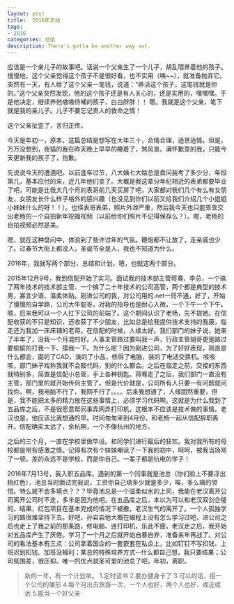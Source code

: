 ```yaml
---
layout: post
title:  2016年总结
tags: 
- 2016
categories: 总结
description: There's gotta be another way out.
---
```


<!-- more -->
应该是一个亲儿子的故事吧。话说一个父亲生了一个儿子，胡乱喂养着他的孩子。慢慢地，这个父亲觉得这个孩子不是很好看，也不实用（咦~~），就准备抛弃它。突然有一天，有人给了这个父亲一笔钱，说道：“养活这个孩子，这笔钱就是你的。”这个父亲突然发现，他的这个孩子还是有人关心的，还是实用的，嘿嘿嘿。于是他决定，继续养他嗷嗷待哺的孩子，白白胖胖！！
嗯。我就是这个父亲，笔下就是我的亲儿子。儿子不要忘记贵人的救命之情！

这个父亲扯歪了，言归正传。

今天是年初一，原本，这篇总结是想写在大年三十，合情合理，适景适情。但是，万万没想到，夜猫的我在昨天晚上早早的睡着了，煞风景。满怀歉意的我，只能今天更新我的孩子了，抱歉。

先说说今天的遭遇吧。以前逢年过节，八大姨七大姑总是盘问我考了多少分，年段第几，基本应付的来，近几年他们变了。大概是我这辈分年纪相近的表弟都要毕业了吧，可能是比我大几个月的表哥前几天买房了吧，大家都对我们几个有么有女朋友，女朋友长什么样子格外的感兴趣（也没见到你们以前又给我们介绍几个小姐姐小妹妹什么的呀！！）。也怪表哥表弟，照片外泄严重，然后我今天也只能乖乖交出老杨的一个自拍新年祝福视频（以前给你们照片不记得保存么？）。嗯，老杨的自拍视频必然是美。

嗯，就在这种盘问中，体验到了些许过年的气氛。鞭炮都不让放了，走亲戚也少了。过春节大街上都没人，圣诞节全是人，我也不知道为什么。

2016年，我就写两个部分，总结和计划，嗯，也就这两个部分。

2015年12月9号，我到信配开始了实习。面试我的技术部主管蒋骞、李总，一个搞了两年技术的技术部主管、一个搞了二十年技术的公司高管，两个都是典型的技术男，寡言少语、温柔体贴。刚进公司的我，对公司用的.net一窍不通，好了，开始了慢慢的自学路，公司大牛聪哥，对我的指导也是耐心入微，一个下午一个下午。嗯，后来我可以一个人扛下公司的前端了。这个期间认识了老杨，先不提她。在信配收获的不只是知识，还收获了不少朋友，比如总是给我提供技术支持的我康，临走还为我加一床床铺的老蒋。在信配的时候，人缘太好。我们部门的妹子说，她来了半年了，没我一个月混的好。人事主管路过要叫我一声，行政主管胡哥更是路过要偷偷的打我一下、摸我一下。为什么呢？因为刚进公司，为了好好表现，简直是什么都会，画的了CAD，演的了小品，修得了电脑，装的了电话交换机。咳咳咳，部门妹子戏称我就不会敲代码，别的什么都会。之后在临走之前，交接的东西就特别多，简直是信配小总管，手上各种钥匙。蒋骞走了之后，我们部门一直没有主管，部门里的就开始传何主管了。但是代价就是，公司所有人只要一有问题就问找你，啊，我电脑不行了，我网不行了。。。。后来我想通了，人缘固然重要，但是，我不能把太多的精力放在这些事情上，必须学习代码啊。这就是为什么我到了五品库之后，不是很愿意帮同事弄网弄打印机，这根本不应该是技术做的事情。老汉也是，他应该比我想通的早。时间匆匆来到4月份，和老杨一起从信配辞职离开。信配确实太远了，余杭啊，一个不像杭州的地方。

之后的三个月，一直在学校里做毕设。和同学们进行最后的狂欢。我对我所有的母校都是带有感激之情。记得有次有个妹妹嘲讽了一下我的初中，呵呵，被我当场骂了一顿。差的永远不是学校，而是你自己。一辈子都是杭电的学子！

2016年7月13号，我入职五品库。遇到的第一个同事就是池总（你们脸上不要浮出桃红色），池总当时面试完我说，工资你自己填多少就是多少，唉，多么痛的领悟。特么就不会多填点？？？毕竟池总是一个温柔似水的上司，我能在老汉离开公司离开公司时不走，多半是因为他吧。在五品库之后，本以为可以和老汉双剑合璧的，结果，红包项目在基本完成的情况下被撤，老汉生气的离开了。一个人孤独学习的路很难坚持下去。好吧，孙岩岩他大概在编程上没有怎么学习过吧，进公司之后也走上了我之前的那条路，修电脑、连打印机，乐此不疲。老汉走之后，我开始对五品库产生了厌倦。学习了一个月之后就开始自暴自弃，准备来年再战了。对公司的看法基本有三点：公司拿着国企的一套嵌套在私企上，比如钉钉不写扣钱、上班迟到扣钱、加班没福利；某总的特殊培养方式--什么都自己想，我只要结果；公司氛围差，很压抑。唯一的优点就圣可爱的池总了吧。年初，离职。


>新的一年，有一个计划单。
1.定时读书
2.要办健身卡了
3.可以的话，搭一个公司的雏形
4.每个月出去旅游一次，一个人也好，两个人也好，或近或远
5.能当一个好父亲